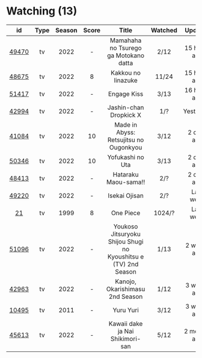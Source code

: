 # Watching (13)

|                      id                      | Type | Season | Score |                              Title                              | Watched |    Updated   | Start Date |
| :------------------------------------------: | :--: | :----: | :---: | :-------------------------------------------------------------: | :-----: | :----------: | :--------: |
| [49470](https://myanimelist.net/anime/49470) |  tv  |  2022  |   -   |              Mamahaha no Tsurego ga Motokano datta              |   2/12  | 15 hours ago | 07/08/2022 |
| [48675](https://myanimelist.net/anime/48675) |  tv  |  2022  |   8   |                        Kakkou no Iinazuke                       |  11/24  | 15 hours ago | 04/25/2022 |
| [51417](https://myanimelist.net/anime/51417) |  tv  |  2022  |   -   |                           Engage Kiss                           |   3/13  | 16 hours ago | 07/03/2022 |
| [42994](https://myanimelist.net/anime/42994) |  tv  |  2022  |   -   |                      Jashin-chan Dropkick X                     |   1/?   |   Yesterday  | 07/15/2022 |
| [41084](https://myanimelist.net/anime/41084) |  tv  |  2022  |   10  |              Made in Abyss: Retsujitsu no Ougonkyou             |   3/12  |  2 days ago  | 07/06/2022 |
| [50346](https://myanimelist.net/anime/50346) |  tv  |  2022  |   10  |                         Yofukashi no Uta                        |   3/13  |  2 days ago  | 07/08/2022 |
| [48413](https://myanimelist.net/anime/48413) |  tv  |  2022  |   -   |                       Hataraku Maou-sama!!                      |   2/?   |  2 days ago  | 07/15/2022 |
| [49220](https://myanimelist.net/anime/49220) |  tv  |  2022  |   -   |                          Isekai Ojisan                          |   2/?   |   Last week  | 07/08/2022 |
|    [21](https://myanimelist.net/anime/21)    |  tv  |  1999  |   8   |                            One Piece                            |  1024/? |   Last week  | 01/01/2014 |
| [51096](https://myanimelist.net/anime/51096) |  tv  |  2022  |   -   | Youkoso Jitsuryoku Shijou Shugi no Kyoushitsu e (TV) 2nd Season |   1/13  |  2 weeks ago | 07/05/2022 |
| [42963](https://myanimelist.net/anime/42963) |  tv  |  2022  |   -   |                 Kanojo, Okarishimasu 2nd Season                 |   1/12  |  3 weeks ago | 07/02/2022 |
| [10495](https://myanimelist.net/anime/10495) |  tv  |  2011  |   -   |                            Yuru Yuri                            |   3/12  |  3 weeks ago | 06/30/2022 |
| [45613](https://myanimelist.net/anime/45613) |  tv  |  2022  |   -   |                 Kawaii dake ja Nai Shikimori-san                |   5/12  | 2 months ago | 04/10/2022 |